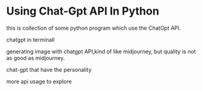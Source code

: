 # Using Chat-Gpt API In Python

this is collection of some python program which use the ChatGpt API.


  chatgpt in terminall

  
  generating image with chatgpt API,kind of like midjourney, but quality is not as good as midjourney.
  

  chat-gpt that have the personality

 more api usage to explore

